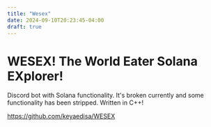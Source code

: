 ```yaml
---
title: "Wesex"
date: 2024-09-10T20:23:45-04:00
draft: true
---
```


# WESEX! The World Eater Solana EXplorer!

Discord bot with Solana functionality. It's broken currently and some functionality has been stripped. Written in C++!

https://github.com/keyaedisa/WESEX
